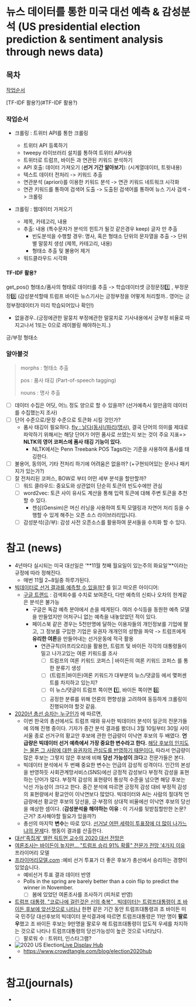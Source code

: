 # 뉴스 데이터를 통한 미국 대선 예측 & 감성분석 (US presidential election prediction & sentiment analysis through news data)

## 목차

[작업순서](#작업순서)

[TF-IDF 활용?](#TF-IDF 활용?)





### 작업순서

- 크롤링 : 트위터 API를 통한 크롤링
  - 트위터 API 등록하기
  - tweepy 라이브러리 설치를 통하여 트위터 API사용
  - 트위터로 트럼프, 바이든 과 연관된 키워드 분석하기
  - API 호출: 데이터 가져오기 (**선거 기간 알아보기**): (시계열데이터, 트윗내용)
  - 텍스트 데이터 전처리 -> 키워드 추출
  - 연관분석 (apriori)를 이용한 키워드 분석 -> 연관 키워드 네트워크 시각화
  - 연관 키워드를 통하여 검색어 도출 -> 도출된 검색어를 통하여 뉴스 기사 검색 -> 크롤링

- 크롤링 : 웹데이터 가져오기
  - 제목, 카테고리, 내용
  - 추출: 내용 (특수문자가 분석의 힌트가 될것 같은경우 keep) 글자 만 추출
    - 빈도분석을 수행할 경우: 명사, 혹은 형태소 단위의 문자열을 추출 -> 단위별 말뭉치 생성 (제목, 카테고리, 내용)
    - 형태소 추출 및 불용어 제거
  - 워드클라우드 시각화



#### TF-IDF 활용?

get_pos() 형태소/품사의 형태로 데이터를 추출 -> 학습데이터셋 긍정문장:one: , 부정문장:zero: (감성분석할때 트럼프 바이든 뉴스기사는 긍정부정을 어떻게 처리할까.. 영어는 긍정부정데이터가 미리 학습되어있나 확인!)

- 없을경우..(긍정에관한 말뭉치 부정에관한 말뭉치로 기사내용에서 긍부정 비율로 따지고나서 1또는 0으로 레이블링 해야하는지..)

긍/부정 형태소



### 알아볼것

> morphs : 형태소 추출
>
> pos : 품사 태깅 (Part-of-speech tagging)
>
> nouns : 명사 추출

- [ ] 데이터 수집은 어딧, 어느 정도 양으로  할 수 있을까? (선거예측시 얼만큼의 데이터를 수집했는지 조사)
- [ ] 단어 수준으로/문장 수준으로 토큰화 시킬 것인가?
  - 품사 태깅이 필요하다. <u>fly : 날다(동사)/파리(명사)</u>, 결국 단어의 의미를 제대로 파악하기 위해서는 해당 단어가 어떤 품사로 쓰였는지 보는 것이 주요 지표=> **NLTK의 영어 코퍼스에 품사 태깅 기능이 있다.**
    - NLTK에서는 Penn Treebank POS Tags라는 기준을 사용하여 품사를 태깅한다.
- [ ] 불용어, 동의어, 기타 전처리 하기에 어려움은 없을까? (+구현되어있는 문서나 패키지가 있는가?)
- [ ] 잘 전처리된 코퍼스, BOW로 부터 어떤 세부 분석을 할만할까?
  - [ ] 워드 클라우드: 중요도와 상관없이 단순히 토큰의 빈도수에만 관심
  - [ ] word2vec: 토큰 사이 유사도 계산을 통해 입력 토큰에 대해 주변 토큰을 추천할 수 있다.
    - 젠심(Gensim)은 머신 러닝을 사용하여 토픽 모델링과 자연어 처리 등을 수행할 수 있게 해주는 오픈 소스 라이브러리입니다.
  - [ ] 감성분석(긍/부): 감성 사전 오픈소스를 활용하여 문서들을 수치화 할 수 있다.

# 참고 (news)

- 4년마다 실시되는 미국 대선일은 ‘**11월 첫째 월요일이 있는주의 화요일’**이라는 규정에 따라 정해진다. 
  - 매번 11월 2~8일중 하루가된다.
- [빅데이터로 선거 결과를 예측할 수 있을까?](http://eiec.kdi.re.kr/publish/naraView.do?cidx=11538) 를 읽고 떠오른 아이디어:
  - [구글 트랜드](https://trends.google.com/trends/?geo=US) : 검색회수를 수치로 보여준다, 다만 예측의 신뢰나 오차의 한계같은 분석은 불가능
    - 구글은 독감 예측 분야에서 손을 떼게된다. 여러 수식등을 동원한 예측 모델을 만들었지만 어처구니 없는 예측을 내놓았었던 적이 있다.
    - 페이스북 같은 경우는 5천만명에 달하는 이용자들의 개인정보를 기업에 팔고, 그 정보를 구입한 기업은 유권자 개개인의 성향을 파악 -> 트럼프에게 **유리한 여론**을 만들어내는 선거운동에 적극 활용
      - 연관규칙(아프리오리)을 활용한, 트럼프 및 바이든 각각의 대통령들이 밀고 나가고있는 여론 키워드를 조사
        - [ ] 트럼프의 여론 키워드 코퍼스 | 바이든의 여론 키워드 코퍼스 를 통한 분류기 생성
        - [ ] (트럼프|바이든)여론 키워드가 대부분의 뉴스/댓글등 에서 몇퍼센트를 차지하고 있는지?
        - [ ] 이 뉴스/댓글이 트럼프 쪽이면 :one:, 바이든 쪽이면 :zero:
        - [ ] 공정한 분류를 위해 언론의 편향성을 고려하여 동등하게 크롤링이 진행되어야 할것 같음.
- [2020년 총선 승자는 누구인가](https://news.joins.com/article/23747714) 에 따르면,
  - 이번 한국의 총선에서도 트럼프 때와 유사한 빅데이터 분석이 일군의 전문가들에 의해 진행 중이다. 기자가 중간 분석 결과를 봤더니 3월 10일부터 30일 사이 서울 종로 선거구의 황교안 후보에 관한 언급량이 이낙연 후보의 두 배였다. **언급량은 빅데이터 선거 예측에서 가장 중요한 변수라고 한다.** <u>해당 후보의 인지도는 물론 그 사람에 대한 유권자의 관심도를 반영하기 때문이다.</u> 따라서 언급량이 많은 후보는 그렇지 않은 후보에 비해 **당선 가능성이 크다**고 전문가들은 본다. 
  - 빅데이터 분석에서 두 번째 중요한 변수는 언급의 감성적 성격이다. 인간의 본성을 반영하듯 사회관계망서비스(SNS)에선 긍정적 감성보다 부정적 감성을 표현하는 단어가 많다. 부정적 감성의 표현량이 통상적 수준을 넘으면 해당 후보는 낙선 가능성이 크다고 한다. 중간 분석에 따르면 긍정적 감성 대비 부정적 감성의 표현량에서 황교안이 이낙연보다 많았다. 빅데이터와 AI는 사람의 절대적 언급량에선 황교안 후보의 당선을, 긍·부정의 상대적 비율에선 이낙연 후보의 당선을 예상한 셈이다. (**감성분석을 해야하는 이유** : 이 기사를 뒷받침할만한 논문? 근거? 조사해야할 필요가 있을까?)
  - 총선의 마지막 **변수**는 따로 있다. <u>선거날 어떤 세력이 투표장에 더 많이 나가느냐의 문제</u>다. 행동이 결과를 산출한다. 
- [대선'족집게' 엘런 릭트먼 교수의 2020 대선 전망은](http://tbs.seoul.kr/news/newsView.do?typ_800=4&idx_800=3406139&seq_800=20398716) 
- [여론조사는 바이든이 높지만… "트럼프 승리 91% 확률" 전문가 전망 '4가지 이유](http://www.newdaily.co.kr/site/data/html/2020/10/22/2020102200241.html) 프라이머리 모델
- [프라이머리모델.com](http://primarymodel.com) :예비 선거 투표가 더 좋은 후보가 총선에서 승리하는 경향이있었습니다.
  - 예비선거 투표 결과 데이터 반영
  - Polls in the spring are barely better than a coin flip to predict the winner in November.
    - [ ] 봄에 있었던 여론조사를 조사하기 (피처로 반영)
- [트럼프 대통령, "코로나에 걸린것은 신의 축복" , 빅데이터는 트럼프대통령이 조 바이든 후보에 앞선것으로 나타나](http://www.lkp.news/mobile/article.html?no=10759) 한편 같은 기간 동안 트럼프대통령과 조 바이든 미국 민주당 대선후보의 빅데이터 분석결과에 따르면 트럼프대통령은 11만 명이 **팔로우**했고 조 바이든 후보는 9만명을 팔로우 해 트럼프대통령이 압도적 우세를 차지하는 것으로 나타나 트럼프대통령의 당선가능성이 높은 것으로 나타났다.
  - [ ] 팔로워 수 : 트위터, 인스타그램? 
- ![2020 US Election](https://apps.crowdtangle.com/resources/images/2020_facebook_election.png)[Live Display Hub](https://apps.crowdtangle.com/election2020hub)
  - https://www.crowdtangle.com/blog/election2020hub
- 

# 참고(journals)

- 